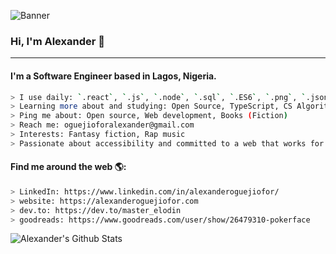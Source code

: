 ![Banner](https://raw.githubusercontent.com/kip-guile/kip-guile/master/new-dark.jpg)

### Hi, I'm Alexander 👋

---

#### I'm a Software Engineer based in Lagos, Nigeria.

```bash
> I use daily: `.react`, `.js`, `.node`, `.sql`, `.ES6`, `.png`, `.json`, `.sql`
> Learning more about and studying: Open Source, TypeScript, CS Algorithms**
> Ping me about: Open source, Web development, Books (Fiction)
> Reach me: oguejioforalexander@gmail.com
> Interests: Fantasy fiction, Rap music
> Passionate about accessibility and committed to a web that works for everyone
```

#### Find me around the web 🌎:

```bash
> LinkedIn: https://www.linkedin.com/in/alexanderoguejiofor/
> website: https://alexanderoguejiofor.com
> dev.to: https://dev.to/master_elodin
> goodreads: https://www.goodreads.com/user/show/26479310-pokerface
```

![Alexander's Github Stats](https://github-readme-stats.vercel.app/api?username=kip-guile)
